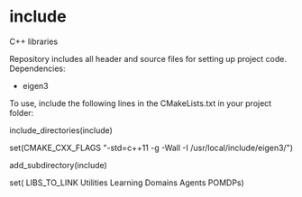 # include
C++ libraries

Repository includes all header and source files for setting up project code.
Dependencies:
  - eigen3

To use, include the following lines in the CMakeLists.txt in your project folder:

include_directories(include)

set(CMAKE_CXX_FLAGS "-std=c++11 -g -Wall -I /usr/local/include/eigen3/")

add_subdirectory(include)

set( LIBS_TO_LINK Utilities Learning Domains Agents POMDPs)
